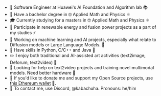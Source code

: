 - 🚢 Software Engineer at Huawei's AI Foundation and Algorithm lab 📚
- 🔭 Have a bachelor degree in 🤓 Applied Math and Physics ⚛️
- 🎓 Currently studying for a masters in 🤓 Applied Math and Physics ⚛️
- 🌱 Participate in renewable energy and fusion power projects as a part of my studies ⚡
- 👷 Working on machine learning and AI projects, especially what relate to Diffusion models or Large Language Models. 🤗
- 🐍 Have skills in Python, C/C++ and Java 🍵
- ✏️ I enjoy both traditional and AI-assisted art activities (text2image, Deforum, text2video) 🤖
- 🚀 Looking for help on text2video projects and training novel multimodal models. Need better hardware 🤔
- 🐧 If you'd like to donate me and support my Open Source projects, use [this Ethereum wallet](https://etherscan.io/address/0x4c92637b8d3587383d50812f64a0dbd2a5426e81) 🧡.
- 💬 To contact me, use Discord, @kabachuha. Pronouns: he/him

